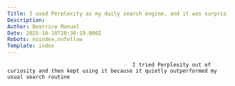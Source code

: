 ```yaml
---
Title: I used Perplexity as my daily search engine, and it was surprisingly good
Description: 
Author: Beatrice Manuel
Date: 2025-10-18T20:30:19.000Z
Robots: noindex,nofollow
Template: index
---
```


                                            I tried Perplexity out of curiosity and then kept using it because it quietly outperformed my usual search routine
                                        